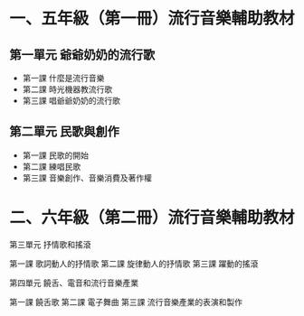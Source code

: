 # 一、五年級（第一冊）流行音樂輔助教材

## 第一單元  爺爺奶奶的流行歌

- 第一課  什麼是流行音樂
- 第二課  時光機器教流行歌
- 第三課  唱爺爺奶奶的流行歌

## 第二單元  民歌與創作

- 第一課  民歌的開始
- 第二課  練唱民歌
- 第三課  音樂創作、音樂消費及著作權

# 二、六年級（第二冊）流行音樂輔助教材

第三單元  抒情歌和搖滾

第一課  歌詞動人的抒情歌
第二課  旋律動人的抒情歌
第三課  躍動的搖滾

第四單元  饒舌、電音和流行音樂產業

第一課  饒舌歌
第二課  電子舞曲
第三課  流行音樂產業的表演和製作